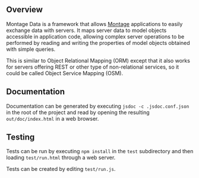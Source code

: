 ## Overview

Montage Data is a framework that allows
[Montage](https://github.com/montagejs/montage) applications to easily exchange
data with servers. It maps server data to model objects accessible in
application code, allowing complex server operations to be performed by reading
and writing the properties of model objects obtained with simple queries.

This is similar to Object Relational Mapping (ORM) except that it also works for
servers offering REST or other type of non-relational services, so it could be
called Object Service Mapping (OSM).

## Documentation

Documentation can be generated by executing `jsdoc -c .jsdoc.conf.json` in the
root of the project and read by opening the resulting `out/doc/index.html` in a
web browser.

## Testing

Tests can be run by executing `npm install` in the `test` subdirectory and then
loading `test/run.html` through a web server.

Tests can be created by editing `test/run.js`.
